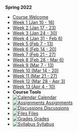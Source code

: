 **Spring 2022**

- [Course Welcome](221/course-welcome)
- [Week 1 (Jan 10 - 16)](221/week-01)
- [Week 2 (Jan 17 - 23)](221/week-02)
- [Week 3 (Jan 24 - 30)](221/week-03)
- [Week 4 (Jan 31 - Feb 6)](221/week-04)
- [Week 5 (Feb 7 - 13)](221/week-05)
- [Week 6 (Feb 14 - 20)](221/week-06)
- [Week 7 (Feb 21 - 27)](221/week-07)
- [Week 8 (Feb 28 - Mar 6)](221/week-08)
- [Week 9 (Mar 7 - 13)](221/week-09)
- [Week 10 (Mar 14 - 20)](221/week-10)
- [Week 11 (Mar 21 - 27)](221/week-11)
- [Week 12 (Mar 28 - Apr 3)](221/week-12)
- [Week 13 (Apr 4 - 10)](221/week-13)
- **Course Tools**
 - [![Calendar](https://icongr.am/fontawesome/calendar.svg?size=16&color=6D6F71) Calendar](https://canvas.sfu.ca/calendar)
 - [![Assignments](https://icongr.am/fontawesome/pencil.svg?size=16&color=6D6F71) Assignments](https://canvas.sfu.ca/courses/67116/assignments)
 - [![Discussions](https://icongr.am/fontawesome/comments-o.svg?size=16&color=6D6F71) Discussions](https://canvas.sfu.ca/courses/67116/discussion_topics)
 - [![Files](https://icongr.am/fontawesome/folder.svg?size=16&color=6D6F71) Files](https://canvas.sfu.ca/courses/67116/files)
 - [![Grades](https://icongr.am/fontawesome/calculator.svg?size=16&color=6D6F71) Grades](https://canvas.sfu.ca/courses/67116/gradebook)
 - [![Syllabus](https://icongr.am/fontawesome/list.svg?size=16&color=6D6F71) Syllabus](https://canvas.sfu.ca/courses/67116/assignments/syllabus)  


<style>
  :root {

    --link-color: #CC0633;
    --link-text-decoration: none;
    --link-text-decoration--hover: underline;

  }

  body .pagination-item-title {
      color: #CC0633;
  }

  .markdown-section  #docsify-darklight-theme {
      visibility: visible;
  }

</style>
